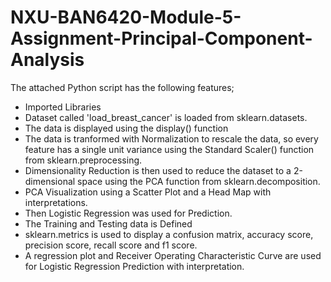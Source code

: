 # NXU-BAN6420-Module-5-Assignment-Principal-Component-Analysis

The attached Python script has the following features;
* Imported Libraries
* Dataset called 'load_breast_cancer' is loaded from sklearn.datasets.
* The data is displayed using the display() function
* The data is tranformed with Normalization to rescale the data, so every feature has a single unit variance using the Standard Scaler() function from sklearn.preprocessing.
* Dimensionality Reduction is then used to reduce the dataset to a 2-dimensional space using the PCA function from sklearn.decomposition.
* PCA Visualization using a Scatter Plot and a Head Map with interpretations.
* Then Logistic Regression was used for Prediction.
* The Training and Testing data is Defined
* sklearn.metrics is used to display a confusion matrix, accuracy score, precision score, recall score and f1 score.
* A regression plot and Receiver Operating Characteristic Curve are used for Logistic Regression Prediction with interpretation.

